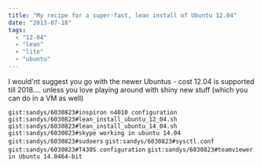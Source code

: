```yaml
---
title: "My recipe for a super-fast, lean install of Ubuntu 12.04"
date: "2013-07-18"
tags: 
  - "12-04"
  - "lean"
  - "lite"
  - "ubuntu"
---
```


I would'nt suggest you go with the newer Ubuntus - cost 12.04 is supported till 2018.... unless you love playing around with shiny new stuff (which you can do in a VM as well)

`gist:sandys/6030823#inspiron n4010 configuration`
`gist:sandys/6030823#lean_install_ubuntu_12_04.sh`
`gist:sandys/6030823#lean_install_ubuntu_14_04.sh`
`gist:sandys/6030823#skype working in ubuntu 14.04`
`gist:sandys/6030823#sudoers`
`gist:sandys/6030823#sysctl.conf`
`gist:sandys/6030823#T430S configuration`
  `gist:sandys/6030823#teamviewer in Ubuntu 14.0464-bit`
